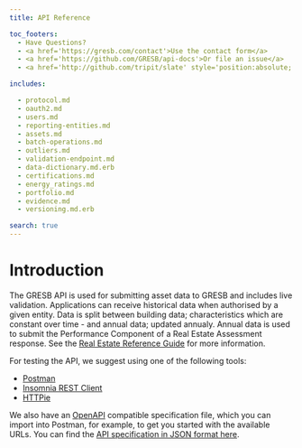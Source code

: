 ```yaml
---
title: API Reference

toc_footers:
  - Have Questions?
  - <a href='https://gresb.com/contact'>Use the contact form</a>
  - <a href='https://github.com/GRESB/api-docs'>Or file an issue</a>
  - <a href='http://github.com/tripit/slate' style='position:absolute; bottom:5px;'>Documentation Powered by Slate</a>

includes:

  - protocol.md
  - oauth2.md
  - users.md
  - reporting-entities.md
  - assets.md
  - batch-operations.md
  - outliers.md
  - validation-endpoint.md
  - data-dictionary.md.erb
  - certifications.md
  - energy_ratings.md
  - portfolio.md
  - evidence.md
  - versioning.md.erb

search: true
---
```


# Introduction

The GRESB API is used for submitting asset data to GRESB and includes live validation.
Applications can receive historical data when authorised by a given entity.
Data is split between building data; characteristics which are constant over time - and annual data; updated annualy.
Annual data is used to submit the Performance Component of a Real Estate Assessment response.
See the <a href='https://documents.gresb.com/index.html'>Real Estate Reference Guide</a> for more information.

For testing the API, we suggest using one of the following tools:

- [Postman](https://www.getpostman.com/)
- [Insomnia REST Client](https://insomnia.rest/)
- [HTTPie](https://httpie.org/)

We also have an [OpenAPI](https://swagger.io/docs/specification/about/)
compatible specification file, which you can import into Postman, for example,
to get you started with the available URLs. You can find the
[API specification in JSON format here](https://api.gresb.com/api/v1/swagger_doc).
